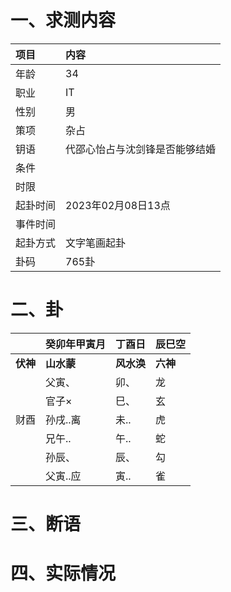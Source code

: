# 一、求测内容
|项目|内容|
|:-|:-|
|年龄|34|
|职业|IT|
|性别|男|
|策项|杂占|
|钥语|代邵心怡占与沈剑锋是否能够结婚|
|条件||
|时限||
|起卦时间|2023年02月08日13点|
|事件时间||
|起卦方式|文字笔画起卦|
|卦码|765卦|

# 二、卦
||癸卯年甲寅月|丁酉日|辰巳空|
|:-|:-|:-|:-|
|**伏神**|**山水蒙**|**风水涣**|**六神**|
||父寅、|卯、|龙|
||官子×|巳、|玄|
|财酉|孙戌..离|未..|虎|
||兄午..|午..|蛇|
||孙辰、|辰、|勾|
||父寅..应|寅..|雀|


# 三、断语

# 四、实际情况